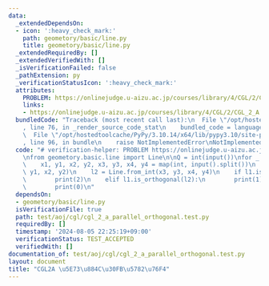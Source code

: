 ```yaml
---
data:
  _extendedDependsOn:
  - icon: ':heavy_check_mark:'
    path: geometory/basic/line.py
    title: geometory/basic/line.py
  _extendedRequiredBy: []
  _extendedVerifiedWith: []
  _isVerificationFailed: false
  _pathExtension: py
  _verificationStatusIcon: ':heavy_check_mark:'
  attributes:
    PROBLEM: https://onlinejudge.u-aizu.ac.jp/courses/library/4/CGL/2/CGL_2_A
    links:
    - https://onlinejudge.u-aizu.ac.jp/courses/library/4/CGL/2/CGL_2_A
  bundledCode: "Traceback (most recent call last):\n  File \"/opt/hostedtoolcache/PyPy/3.10.14/x64/lib/pypy3.10/site-packages/onlinejudge_verify/documentation/build.py\"\
    , line 76, in _render_source_code_stat\n    bundled_code = language.bundle(\n\
    \  File \"/opt/hostedtoolcache/PyPy/3.10.14/x64/lib/pypy3.10/site-packages/onlinejudge_verify/languages/python.py\"\
    , line 96, in bundle\n    raise NotImplementedError\nNotImplementedError\n"
  code: "# verification-helper: PROBLEM https://onlinejudge.u-aizu.ac.jp/courses/library/4/CGL/2/CGL_2_A\n\
    \nfrom geometory.basic.line import Line\n\nQ = int(input())\nfor _ in range(Q):\n\
    \    x1, y1, x2, y2, x3, y3, x4, y4 = map(int, input().split())\n    l1 = Line.from_int(x1,\
    \ y1, x2, y2)\n    l2 = Line.from_int(x3, y3, x4, y4)\n    if l1.is_parallel(l2):\n\
    \        print(2)\n    elif l1.is_orthogonal(l2):\n        print(1)\n    else:\n\
    \        print(0)\n"
  dependsOn:
  - geometory/basic/line.py
  isVerificationFile: true
  path: test/aoj/cgl/cgl_2_a_parallel_orthogonal.test.py
  requiredBy: []
  timestamp: '2024-08-05 22:25:19+09:00'
  verificationStatus: TEST_ACCEPTED
  verifiedWith: []
documentation_of: test/aoj/cgl/cgl_2_a_parallel_orthogonal.test.py
layout: document
title: "CGL2A \u5E73\u884C\u30FB\u5782\u76F4"
---
```


